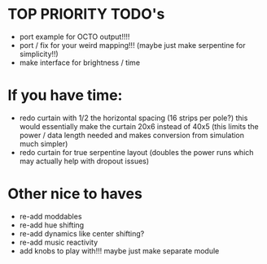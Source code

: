 # TOP PRIORITY TODO's
 - port example for OCTO output!!!!
 - port / fix for your weird mapping!!! (maybe just make serpentine for simplicity!!)
 - make interface for brightness / time

# If you have time:
 - redo curtain with 1/2 the horizontal spacing (16 strips per pole?)  this would essentially make the curtain 20x6 instead of 40x5 (this limits the power / data length needed and makes conversion from simulation much simpler)
 - redo curtain for true serpentine layout (doubles the power runs which may actually help with dropout issues)

# Other nice to haves
 - re-add moddables
 - re-add hue shifting
 - re-add dynamics like center shifting?
 - re-add music reactivity
 - add knobs to play with!!! maybe just make separate module
